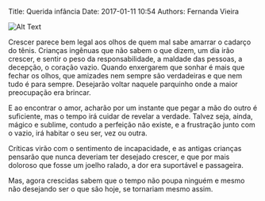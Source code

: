 Title: Querida infância
Date: 2017-01-11 10:54
Authors: Fernanda Vieira

![Alt Text]({attach}images/crianças.jpg)

Crescer parece bem legal aos olhos de quem mal sabe amarrar o cadarço do tênis. Crianças ingênuas que não sabem o que dizem, um dia irão crescer, e sentir o peso da responsabilidade, a maldade das pessoas, a decepção, o coração vazio. Quando enxergarem que sonhar é mais que fechar os olhos, que amizades nem sempre são verdadeiras e que nem tudo é para sempre. Desejarão voltar naquele parquinho onde a maior preocupação era brincar.

E ao encontrar o amor, acharão por um instante que pegar a mão do outro é suficiente, mas o tempo irá cuidar de revelar a verdade. Talvez seja, ainda, mágico e sublime, contudo a perfeição não existe, e a frustração junto com o vazio, irá habitar o seu ser, vez ou outra.

Críticas virão com o sentimento de incapacidade, e as antigas crianças pensarão que nunca deveriam ter desejado crescer, e que por mais doloroso que fosse um joelho ralado, a dor era suportável e passageira.

Mas, agora crescidas sabem que o tempo não poupa ninguém e mesmo não desejando ser o que são hoje, se tornariam mesmo assim.
